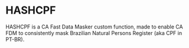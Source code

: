 # HASHCPF
HASHCPF is a CA Fast Data Masker custom function, made to enable CA FDM to consistently mask Brazilian Natural Persons Register (aka CPF in PT-BR).
